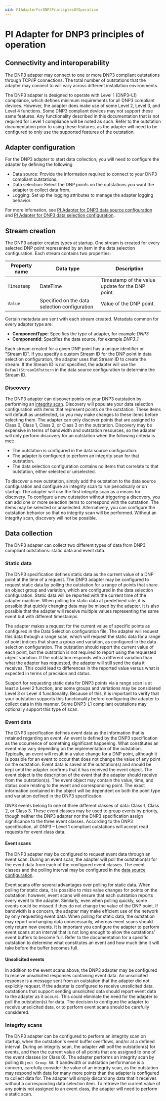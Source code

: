 ```yaml
---
uid: PIAdapterForDNP3PrinciplesOfOperation
---
```


# PI Adapter for DNP3 principles of operation

## Connectivity and interoperability

The DNP3 adapter may connect to one or more DNP3 compliant outstations through TCP/IP connections. The total number of outstations that the adapter may connect to will vary across different installation environments.  

The DNP3 adapter is designed to operate with Level 1 (DNP3–L1) compliance, which defines minimum requirements for all DNP3 compliant devices. However, the adapter does make use of some Level 2, Level 3, and Level 4 functions. Some DNP3 compliant devices may not support these same features. Any functionality described in this documentation that is not required for Level 1 compliance will be noted as such. Refer to the outstation documentation prior to using these features, as the adapter will need to be configured to only use the supported features of the outstation.  

## Adapter configuration

For the DNP3 adapter to start data collection, you will need to configure the adapter by defining the following:

- Data source: Provide the information required to connect to your DNP3 compliant outstations. 
- Data selection: Select the DNP points on the outstations you want the adapter to collect data from.
- Logging: Set up the logging attributes to manage the adapter logging behavior.

For more infomation, see [PI Adapter for DNP3 data source configuration](xref:PIAdapterForDNP3DataSourceConfiguration) and [PI Adapter for DNP3 data selection configuration](xref:PIAdapterForDNP3DataSelectionConfiguration).

## Stream creation

The DNP3 adapter creates types at startup. One stream is created for every selected DNP point represented by an item in the data selection configuration. Each stream contains two properties:

| Property name | Data type | Description
| ------------- | --------- | -----------
| `Timestamp` | DateTime | Timestamp of the value update for the DNP point. 
| `Value` | Specified on the data selection configuration | Value of the DNP point.

Certain metadata are sent with each stream created. Metadata common for every adapter type are:

- **ComponentType**: Specifies the type of adapter, for example _DNP3_
- **ComponentId**: Specifies the data source, for example _DNP3_1_

Each stream created for a given DNP point has a unique identifier or "Stream ID". If you specify a custom Stream ID for the DNP point in data selection configuration, the adapter uses that Stream ID to create the stream. 
If the Stream ID is not specified, the adapter will use the `DefaultStreamIdPattern` in the data source configuration to determine the Stream ID. 

### Discovery

The DNP3 adapter can discover points on your DNP3 outstation by performing an [integrity scan](#integrity-scans). 
Discovery will populate your data selection configuration with items that represent points on the outstation. These items will default as unselected, so you may make changes to these items before selecting them. The adapter can only discover points that are assigned to Class 0, Class 1, Class 2, or Class 3 on the outstation. Discovery may be expensive in terms of bandwidth and outstation resources, so the adapter will only perform discovery for an outstation when the following criteria is met: 

- The outstation is configured in the data source configuration.
- The adapter is configured to perform an integrity scan for that outstation. 
- The data selection configuration contains no items that correlate to that outstation, either selected or unselected.

To discover a new outstation, simply add the outstation to the data source configuration and configure an integrity scan to run periodically or on startup. The adapter will use the first integrity scan as a means for discovery. To configure a new outstation without triggering a discovery, you can add one or more selection items to correspond with the outstation. The items may be selected or unselected. Alternatively, you can configure the outstation behavior so that no integrity scan will be performed. Without an integrity scan, discovery will not be possible. 

## Data collection

The DNP3 adapter can collect two different types of data from DNP3 compliant outstations: static data and event data.

### Static data

The DNP3 specification defines static data as the current value of a DNP point at the time of a request. The DNP3 adapter may be configured to request static data by polling the outstation for a range of points that share an object group and variation, which are configured in the data selection configuration. Static data will be reported with the current time of the adapter machine. When polling for static data at predefined rate, it is possible that quickly changing data may be missed by the adapter. It is also possible that the adapter will receive multiple values representing the same event but with different timestamps. 

The adapter makes a request for the current value of specific points as configured in the Data Selection configuration file. The adapter will request this data through a range scan, which will request the static data for a range of point indices that share a group and variation, as configured in the data selection configuration.
The outstation should report the current value of each point, but the outstation is not required to report using the requested object variation. If the outstation responds with a different variation than what the adapter has requested, the adapter will still send the data it receives. This could lead to differences in the reported value versus what is expected in terms of precision and status. 

Support for requesting static data for DNP3 points via a range scan is at least a Level 2 function, and some groups and variations may be considered Level 3 or Level 4 functionality. Because of this, it is important to verify that your outstation supports this functionality before configuring the adapter to collect data in this manner. Some DNP3-L1 compliant outstations may optionally support this type of scan. 

### Event data

The DNP3 specification defines event data as the information that is retained regarding an event. An event is defined by the DNP3 specification as the occurrence of something significant happening. What constitutes an event may vary depending on the implementation of the outstation. Typically, an event will result in a value change for a DNP point, although it is possible for an event to occur that does not change the value of any point on the outstation. Event data is saved at the outstation(s) and should be kept until the adapter confirms that it has received the event object. The event object is the description of the event that the adapter should receive from the outstation(s). The event object may contain the value, time, and status code relating to the event and corresponding point. The exact information contained in the object will be dependent on both the point type and variation defined in the DNP3 specification.  

DNP3 events belong to one of three different classes of data: Class 1, Class 2, or Class 3. These event classes may be used to group events by priority, though neither the DNP3 adapter nor the DNP3 specification assign significance to the three event classes. According to the DNP3 specification, all DNP3 – Level 1 compliant outstations will accept read requests for event class data.  

#### Event scans

The DNP3 adapter may be configured to request event data through an event scan. During an event scan, the adapter will poll the outstation(s) for the event data from each of the configured event classes. The event classes and the polling interval may be configured in the [data source configuration](xref:PIAdapterForDNP3DataSourceConfiguration#OutstationBehavior-Parameters).

Event scans offer several advantages over polling for static data. When polling for static data, it is possible to miss value changes for points on the outstation; however, event scans will ensure that each outstation reports every event to the adapter. Similarly, even when polling quickly, some events could be missed if they do not change the value of the DNP point. If bandwidth is a concern, the adapter may make efficient use of the network by only requesting event data. When polling for static data, the outstation may report unchanging data unnecessarily, whereas event scans should only return new events. It is important you configure the adapter to perform event scans at an interval that is not long enough to allow the outstations’ event buffers to become full. Refer to the documentation for a specific outstation to determine what constitutes an event and how much time it will take before the buffer becomes full. 

#### Unsolicited events

In addition to the event scans above, the DNP3 adapter may be configured to receive unsolicited responses containing event data. An unsolicited response is a message sent from an outstation that the adapter did not explicitly request. If the adapter is configured to receive unsolicited data, outstations that support sending unsolicited data should report event data to the adapter as it occurs. This could eliminate the need for the adapter to poll the outstation(s) for data. The decision to configure the adapter to receive unsolicited data, or to perform event scans should be carefully considered.  

### Integrity scans

The DNP3 adapter can be configured to perform an integrity scan on startup, when the outstation's event buffer overflows, and/or at a defined interval. During an integrity scan, the adapter will poll the outstation(s) for events, and then the current value of all points that are assigned to one of the event classes (or Class 0).
The adapter performs an integrity scan by polling `Object Group 60`. If bandwidth or outstation performance is a concern, carefully consider the value of an integrity scan, as the outstation may respond with data for many more points than the adapter is configured to collect data for. The adapter will simply discard any data that it receives without a corresponding data selection item. To retrieve the current value of any points not assigned to an event class, the adapter will need to perform a static scan.

